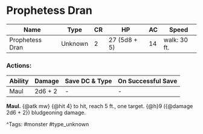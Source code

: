 # Prophetess Dran

| Name | Type | CR | HP | AC | Speed |
|------|------|----|----|----|-------|
| Prophetess Dran | Unknown | 2 | 27 (5d8 + 5) | 14 | walk: 30 ft. |

### Actions:

| Ability | Damage | Save DC & Type | On Successful Save |
|---------|--------|----------------|--------------------|
| Maul | 2d6 + 2 | - | - |


**Maul.** {@atk mw} {@hit 4} to hit, reach 5 ft., one target. {@h}9 ({@damage 2d6 + 2}) bludgeoning damage.

^Tags: #monster #type_unknown